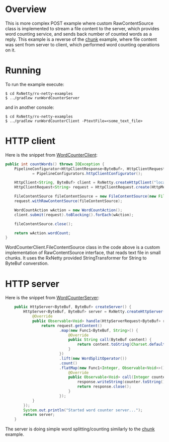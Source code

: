 Overview
========

This is more complex POST example where custom RawContentSource class is implemented to stream a file content 
to the server, which provides word counting service, and sends back number of counted words as a reply.
This example is a reverse of the [chunk](../chunk) example, where file content was sent from server to client, which performed
word counting operations on it.

Running
=======

To run the example execute:

```
$ cd RxNetty/rx-netty-examples
$ ../gradlew runWordCounterServer 
```

and in another console:

```
$ cd RxNetty/rx-netty-examples
$ ../gradlew runWordCounterClient -PtextFile=<some_text_file>
```

HTTP client
===========

Here is the snippet from [WordCounterClient](WordCounterClient.java):

```java
public int countWords() throws IOException {
    PipelineConfigurator<HttpClientResponse<ByteBuf>, HttpClientRequest<String>> pipelineConfigurator
            = PipelineConfigurators.httpClientConfigurator();

    HttpClient<String, ByteBuf> client = RxNetty.createHttpClient("localhost", port, pipelineConfigurator);
    HttpClientRequest<String> request = HttpClientRequest.create(HttpMethod.POST, "test/post");

    FileContentSource fileContentSource = new FileContentSource(new File(textFile));
    request.withRawContentSource(fileContentSource);

    WordCountAction wAction = new WordCountAction();
    client.submit(request).toBlocking().forEach(wAction);

    fileContentSource.close();

    return wAction.wordCount;
}
```

WordCounterClient.FileContentSource class in the code above is a custom implementation of RawContentSource interface, 
that reads text file in small chunks. It uses the RxNetty provided StringTransformer for String to ByteBuf converstion.


HTTP server
===========

Here is the snippet from [WordCounterServer](WordCounterServer.java):

```java
    public HttpServer<ByteBuf, ByteBuf> createServer() {
        HttpServer<ByteBuf, ByteBuf> server = RxNetty.createHttpServer(port, new RequestHandler<ByteBuf, ByteBuf>() {
            @Override
            public Observable<Void> handle(HttpServerRequest<ByteBuf> request, final HttpServerResponse<ByteBuf> response) {
                return request.getContent()
                        .map(new Func1<ByteBuf, String>() {
                            @Override
                            public String call(ByteBuf content) {
                                return content.toString(Charset.defaultCharset());
                            }
                        })
                        .lift(new WordSplitOperator())
                        .count()
                        .flatMap(new Func1<Integer, Observable<Void>>() {
                            @Override
                            public Observable<Void> call(Integer counter) {
                                response.writeString(counter.toString());
                                return response.close();
                            }
                        });
            }
        });
        System.out.println("Started word counter server...");
        return server;
    }
```

The server is doing simple word splitting/counting similarly to the [chunk](../chunk) example.
